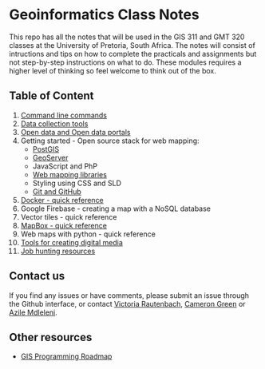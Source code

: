 # Geoinformatics Class Notes

This repo has all the notes that will be used in the GIS 311 and GMT 320 classes at the University of Pretoria, South Africa. The notes will consist of intructions and tips on how to complete the practicals and assignments but not step-by-step instructions on what to do. These modules requires a higher level of thinking so feel welcome to think out of the box. 

## Table of Content
1. [Command line commands](https://github.com/vrautenbach/geoinformatics-notes/blob/master/Terminal%20commands.md)
2. [Data collection tools](https://github.com/vrautenbach/geoinformatics-notes/blob/master/Data%20collection%20tools.md)
3. [Open data and Open data portals](https://github.com/vrautenbach/geoinformatics-notes/blob/master/Open%20data%20portal.md)
4. Getting started - Open source stack for web mapping:
    * [PostGIS](https://github.com/vrautenbach/geoinformatics-notes/blob/master/Getting%20started%20with%20PostGIS.md)
    * [GeoServer](https://github.com/vrautenbach/geoinformatics-notes/blob/master/Getting%20started%20with%20Geoserver.md)
    * JavaScript and PhP
    * [Web mapping libraries](https://github.com/vrautenbach/geoinformatics-notes/blob/master/Getting%20started%20with%20web%20mapping%20libraries.md)
    * Styling using CSS and SLD
    * [Git and GitHub](https://github.com/vrautenbach/geoinformatics-notes/blob/master/Getting%20started%20with%20Git%20and%20Github.md)
5. [Docker - quick reference](https://github.com/vrautenbach/geoinformatics-notes/blob/master/Docker%20quick%20reference.md)
6. Google Firebase - creating a map with a NoSQL database
7. Vector tiles - quick reference
8. [MapBox - quick reference](https://github.com/vrautenbach/geoinformatics-notes/blob/master/Mapbox%20quick%20reference.md)
9. Web maps with python - quick reference 
10. [Tools for creating digital media](https://github.com/vrautenbach/geoinformatics-notes/blob/master/Tools%20for%20creating%20digital%20media.md)
11. [Job hunting resources](https://github.com/vrautenbach/geoinformatics-notes/blob/master/Job%20hunting%20resources.md)

## Contact us
If you find any issues or have comments, please submit an issue through the Github interface, or contact [Victoria Rautenbach](https://github.com/vrautenbach), [Cameron Green](https://github.com/CamGreen) or [Azile Mdleleni](https://github.com/AMdleleni). 

## Other resources
* [GIS Programming Roadmap](https://github.com/petedannemann/gis-programming-roadmap)
